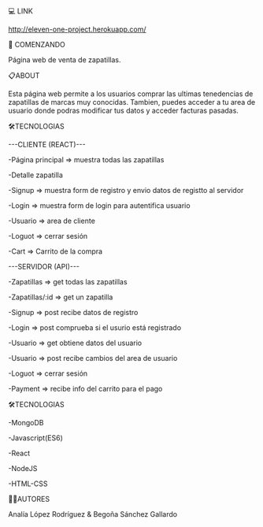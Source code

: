 💻 LINK
>
http://eleven-one-project.herokuapp.com/


🚀 COMENZANDO
>
Página web de venta de zapatillas.


📋ABOUT
>
Esta página web permite a los usuarios comprar las ultimas tenedencias de zapatillas de marcas muy conocidas. 
Tambien, puedes acceder a tu area de usuario donde podras modificar tus datos y acceder facturas pasadas.

>
🛠️TECNOLOGIAS
>
---CLIENTE (REACT)---
>
-Página principal => muestra todas las zapatillas
>
-Detalle zapatilla
>
-Signup => muestra form de registro y envio datos de registto al servidor
>
-Login => muestra form de login para autentifica usuario
>
-Usuario => area de cliente
>
-Loguot => cerrar sesión
>
-Cart => Carrito de la compra
>
---SERVIDOR (API)---
>
-Zapatillas  => get todas las zapatillas
>
-Zapatillas/:id => get un zapatilla
>
-Signup => post recibe datos de registro
>
-Login => post comprueba si el usurio está registrado
>
-Usuario => get obtiene datos del usuario
>
-Usuario => post recibe cambios del area de usuario
>
-Loguot => cerrar sesión
>
-Payment => recibe info del carrito para el pago
>

🛠️TECNOLOGIAS
>
-MongoDB
>
-Javascript(ES6)
>
-React
>
-NodeJS
>
-HTML-CSS
>

>
👩‍💻AUTORES
>
Analía López Rodríguez & Begoña Sánchez Gallardo
